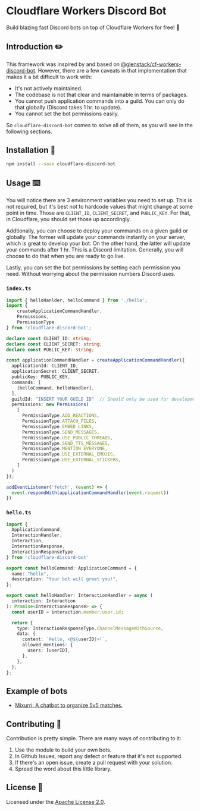# Cloudflare Workers Discord Bot

Build blazing fast Discord bots on top of Cloudflare Workers for free! :rocket:

## Introduction :pencil2:

This framework was inspired by and based on [@glenstack/cf-workers-discord-bot].
However, there are a few caveats in that implementation that makes it a bit difficult to work with:

- It's not actively maintained.
- The codebase is not that clear and maintainable in terms of packages.
- You cannot push application commands into a guild. You can only do that globally (Discord takes 1 hr. to update).
- You cannot set the bot permissions easily.

So `cloudflare-discord-bot` comes to solve all of them, as you will see in the following sections.

## Installation :electric_plug:

```bash
npm install --save cloudflare-discord-bot
```

## Usage :keyboard:

You will notice there are 3 environment variables you need to set up.
This is not required, but it's best not to hardcode values that might change at some point in time.
Those are `CLIENT_ID`, `CLIENT_SECRET`, and `PUBLIC_KEY`.
For that, in Cloudflare, you should set those up accordingly.

Addtionally, you can choose to deploy your commands on a given guild or globally.
The former will update your commands instantly on your server, which is great to develop your bot.
On the other hand, the latter will update your commands after 1 hr. 
This is a Discord limitation.
Generally, you will choose to do that when you are ready to go live.

Lastly, you can set the bot permissions by setting each permission you need.
Without worrying about the permission numbers Discord uses.

### `index.ts`

```typescript
import { helloHanlder, helloCommand } from './hello';
import { 
    createApplicationCommandHandler,
    Permissions,
    PermissionType 
} from 'cloudflare-discord-bot';

declare const CLIENT_ID: string;
declare const CLIENT_SECRET: string;
declare const PUBLIC_KEY: string;

const applicationCommandHandler = createApplicationCommandHandler({
  applicationId: CLIENT_ID,
  applicationSecret: CLIENT_SECRET,
  publicKey: PUBLIC_KEY,
  commands: [
    [helloCommand, helloHandler],
  ],
  guildId: "INSERT YOUR GUILD ID"  // Should only be used for development workers.
  permissions: new Permissions(
    [
      PermissionType.ADD_REACTIONS,
      PermissionType.ATTACH_FILES,
      PermissionType.EMBED_LINKS,
      PermissionType.SEND_MESSAGES,
      PermissionType.USE_PUBLIC_THREADS,
      PermissionType.SEND_TTS_MESSAGES,
      PermissionType.MENTION_EVERYONE,
      PermissionType.USE_EXTERNAL_EMOJIS,
      PermissionType.USE_EXTERNAL_STICKERS,
    ]
  )
});

addEventListener('fetch', (event) => {
  event.respondWith(applicationCommandHandler(event.request))
})
```

### `hello.ts`

```typescript
import { 
  ApplicationCommand,
  InteractionHandler,
  Interaction,
  InteractionResponse,
  InteractionResponseType
} from 'cloudflare-discord-bot'

export const helloCommand: ApplicationCommand = {
  name: "hello",
  description: "Your bot will greet you!",
};

export const helloHandler: InteractionHandler = async (
  interaction: Interaction
): Promise<InteractionResponse> => {
  const userID = interaction.member.user.id;

  return {
    type: InteractionResponseType.ChannelMessageWithSource,
    data: {
      content: `Hello, <@${userID}>!`,
      allowed_mentions: {
        users: [userID],
      },
    },
  };
};
```

## Example of bots

- [Mixurri: A chatbot to organize 5v5 matches.][Mixurri]

## Contributing :handshake:

Contribution is pretty simple.
There are many ways of contributing to it:

1. Use the module to build your own bots.
2. In Github Issues, report any defect or feature that it's not supported.
3. If there's an open issue, create a pull request with your solution.
4. Spread the word about this little library.

## License :scroll:

Licensed under the [Apache License 2.0].

[@glenstack/cf-workers-discord-bot]: https://github.com/glenstack/glenstack/tree/master/packages/cf-workers-discord-bot
[Apache License 2.0]: ./LICENSE
[Mixurri]: https://github.com/alvgaona/mixurri.git


